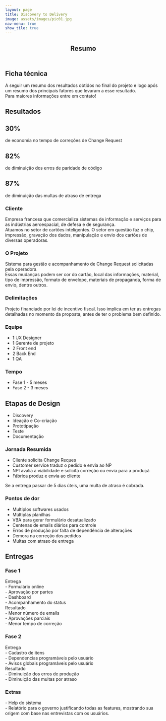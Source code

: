 ```yaml
---
layout: page
title: Discovery to Delivery
image: assets/images/pic01.jpg
nav-menu: true
show_tile: true
---
```


<!-- Main -->
<div id="main" class="alt">

<!-- One -->
<section id="one">
	<div class="inner">
		<header class="major">
			<h1>Resumo</h1>
		</header>

<!-- Content -->
<div class="12u$">
<h2 id="content">Ficha técnica</h2>
<p> A seguir um resumo dos resultados obtidos no final do projeto e logo após um resumo dos principais fatores que levaram a esse resultado.<br>Para maiores informações entre em contato!</p>
</div>
<h2 id="content">Resultados</h2>
<div class="row">
    <div class="4u 12u$(small)">
        <div class="box-center">
		<h1>30%</h1>
		<p>de economia no tempo de correções de Change Request</p>
        </div>
	</div>
	<div class="4u 12u$(small)">
        <div class="box-center">
		<h1>82%</h1>
		<p>de diminuição dos erros de paridade de código </p>
	    </div>
	</div>
    <div class="4u$ 12u$(small)">
		<div class="box-center">
        <h1>87%</h1>
		<p>de diminuição das multas de atraso de entrega </p>
        </div>
    </div>
<div class="row">
	<div class="6u 12u$(medium)">
		<h3>Cliente</h3>
		<p>Empresa francesa que comercializa sistemas de informação e serviços para as indústrias aeroespacial, de defesa e de segurança. <br>Atuamos no setor de cartões inteligentes. O setor em questão faz o chip, impressão, gravação dos dados, manipulação e envio dos cartões de diversas operadoras.</p>
	</div>
	<div class="6u$ 12u$(medium)">
		<h3>O Projeto</h3>
		<p>Sistema para gestão e acompanhamento de Change Request solicitadas pela operadora.<br>Essas mudanças podem ser cor do cartão, local das informações, material, tipo de impressão, formato de envelope, materiais de propaganda, forma de envio, dentre outros.
        </p>
	</div>
	<!-- Break -->
	<div class="6u 12u$(small)">
		<h3>Delimitações</h3>
		<p>Projeto financiado por lei de incentivo fiscal. Isso implica em ter as entregas detalhadas no momento da proposta, antes de ter o problema bem definido.</p>
	</div>
	<div class="3u 6u$(small)">
		<h3>Equipe</h3>
		<ul>
            <li>1 UX Designer</li>
            <li>1 Gerente de projeto</li>
            <li>2 Front end</li>
            <li>2 Back End</li>
            <li>1 QA</li>
        </ul>
	</div>
	<div class="3u$ 6
u$(small)">
		<h3>Tempo</h3>
		<ul>
            <li>Fase 1 - 5 meses</li>
            <li>Fase 2 - 3 meses</li>
        </ul>
	</div>
</div>
<div class="12u$">
<h2 id="content">Etapas de Design </h2>
</div>
    <ul>
        <li>Discovery</li>
        <li>Ideação e Co-criação</li>
        <li>Prototipação</li>
        <li>Teste</li>
        <li>Documentação</li>
    </ul>
</div>
<div class="row">
	<div class="6u 12u$(medium)">
		<h3>Jornada Resumida</h3>
		<ul>
            <li>Cliente solicita Change Reques</li>
            <li>Customer service traduz o pedido e envia ao NP</li>
            <li>NPI avalia a viabilidade e solicita correção ou envia para a produçã</li>
            <li>Fábrica produz e envia ao cliente</li>
    </ul>
Se a entrega passar de 5 dias úteis, uma multa de atraso é cobrada.
	</div>
	<div class="6u$ 12u$(medium)">
		<h3>Pontos de dor</h3>
        <ul>
            <li>Multiplos softwares usados</li>
           <li>Múltiplas planilhas</li>
            <li>VBA para gerar formulário desatualizado</li>
            <li>Centenas de emails diários para controle</li>
           <li> Erros de produção por falta de dependência de alterações</li>
            <li>Demora na correção dos pedidos</li>
            <li>Multas com atraso de entrega</li>
        </ul>
	</div>
<div class="12u$">
<h2 id="content">Entregas </h2>
</div>
	<!-- Break -->
	<div class="4u 12u$(medium)">
		<h3>Fase 1</h3>
		<p>Entrega<br>
- Formulário online<br>
- Aprovação por partes<br>
- Dashboard<br>
- Acompanhamento do status<br>
Resultado<br>
- Menor número de emails<br>
- Aprovações parciais<br>
- Menor tempo de correção<br>
</p>
	</div>
	<div class="4u 12u$(medium)">
		<h3>Fase 2</h3>
		<p>Entrega<br>
- Cadastro de itens<br>
- Dependencias programáveis pelo usuário<br>
- Avisos globais programáveis pelo usuário<br>
Resultado<br>
- Diminuição dos erros de produção<br>
- Diminuição das multas por atraso<br>
</p>
	</div>
	<div class="4u$ 12u$(medium)">
		<h3>Extras</h3>
		<p>
        - Help do sistema<br>
- Relatório para o governo justificando todas as features, mostrando sua origem com base nas entrevistas com os usuários.</p>
	</div>




<!--
<h4>Left &amp; Right</h4>
<p><span class="image left"><img src="{% link assets/images/pic09.jpg %}" alt="" /></span>texto com imagem na esquerda.</p>
<p><span class="image right"><img src="{% link assets/images/pic10.jpg %}" alt="" /></span>texto com imagem na direita.</p>
-->
<!-- Box -->
<!--
<div class="box">
<h3>Box</h3>
	<p>Felis sagittis eget tempus primis in faucibus vestibulum. Blandit adipiscing eu felis iaculis volutpat ac adipiscing accumsan eu faucibus. Integer ac pellentesque praesent tincidunt felis sagittis eget. tempus euismod. Magna sed etiam ante ipsum primis in faucibus vestibulum. Blandit adipiscing eu ipsum primis in faucibus vestibulum. Blandit adipiscing eu felis iaculis volutpat ac adipiscing accumsan eu faucibus lorem ipsum.</p>
</div>
-->
</div>

</div>
